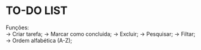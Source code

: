 # TO-DO LIST
Funções: <br/>
    -> Criar tarefa;
    -> Marcar como concluida;
    -> Excluir;
    -> Pesquisar;
    -> Filtar;
    -> Ordem alfabética (A-Z);

<!-- 
This template provides a minimal setup to get React working in Vite with HMR and some ESLint rules.

Currently, two official plugins are available:

- [@vitejs/plugin-react](https://github.com/vitejs/vite-plugin-react/blob/main/packages/plugin-react/README.md) uses [Babel](https://babeljs.io/) for Fast Refresh
- [@vitejs/plugin-react-swc](https://github.com/vitejs/vite-plugin-react-swc) uses [SWC](https://swc.rs/) for Fast Refresh -->
